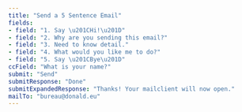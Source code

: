 ```yaml
---
title: "Send a 5 Sentence Email"
fields:
- field: "1. Say \u201CHi!\u201D"
- field: "2. Why are you sending this email?"
- field: "3. Need to know detail."
- field: "4. What would you like me to do?"
- field: "5. Say \u201CBye\u201D"
ccField: "What is your name?"
submit: "Send"
submitResponse: "Done"
submitExpandedResponse: "Thanks! Your mailclient will now open."
mailTo: "bureau@donald.eu"
---
```

